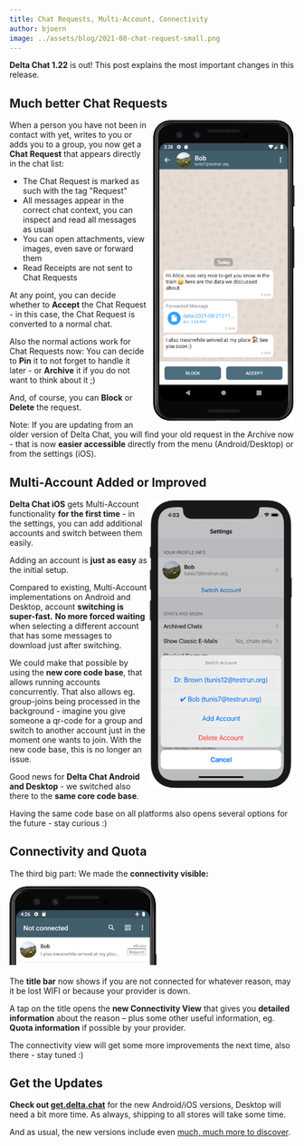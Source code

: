 ```yaml
---
title: Chat Requests, Multi-Account, Connectivity
author: bjoern
image: ../assets/blog/2021-08-chat-request-small.png
---
```


**Delta Chat 1.22** is out!
This post explains the most important changes in this release.


## Much better Chat Requests

<img src="../assets/blog/2021-08-chat-request.png" style="width:250px; float:right; clear:both; margin-left:.8em; margin-bottom:.2em;" alt="A screenshot with a Chat Request" />

When a person you have not been in contact with yet, writes to you or adds you to a group,
you now get a **Chat Request** that appears directly in the chat list:

- The Chat Request is marked as such with the tag "Request"
- All messages appear in the correct chat context,
  you can inspect and read all messages as usual
- You can open attachments, view images, even save or forward them
- Read Receipts are not sent to Chat Requests

At any point, you can decide whether to **Accept** the Chat Request - 
in this case, the Chat Request is converted to a normal chat.

Also the normal actions work for Chat Requests now:
You can decide to **Pin** it to not forget to handle it later -
or **Archive** it if you do not want to think about it ;)

And, of course, you can **Block** or **Delete** the request.

Note: If you are updating from an older version of Delta Chat,
you will find your old request in the Archive now -
that is now **easier accessible** directly from the menu (Android/Desktop)
or from the settings (iOS).


## Multi-Account Added or Improved

<img src="../assets/blog/2021-08-switch-accounts.png" style="width:260px; float:right; clear:both; margin-bottom:.2em;" alt="Screenshot showing Account Options" />

**Delta Chat iOS** gets Multi-Account functionality **for the first time** -
in the settings, you can add additional accounts 
and switch between them easily.

Adding an account is **just as easy** as the initial setup.

Compared to existing, Multi-Account implementations on Android and Desktop,
account **switching is super-fast.**
**No more forced waiting** when selecting a different account 
that has some messages to download just after switching.

We could make that possible by using the **new core code base**,
that allows running accounts concurrently.
That also allows eg. group-joins being processed in the background -
imagine you give someone a qr-code for a group and switch to another account just in the moment one wants to join.
With the new code base, this is no longer an issue.

Good news for **Delta Chat Android and Desktop** -
we switched also there to the **same core code base**.

Having the same code base on all platforms
also opens several options for the future - stay curious :)


## Connectivity and Quota

The third big part: We made the **connectivity visible:**

<img src="../assets/blog/2021-08-connectivity.png" style="width:260px; clear:both; margin-bottom:.2em;" alt="Screenshot showing 'Not connected' in the title bar" />

The **title bar** now shows if you are not connected for whatever reason,
may it be lost WIFI or because your provider is down.

A tap on the title
opens the **new Connectivity View** 
that gives you **detailed information** about the reason –
plus some other useful information, eg. **Quota information** if possible by your provider.

The connectivity view will get some more improvements the next time,
also there - stay tuned :)


## Get the Updates

**Check out [get.delta.chat](https://get.delta.chat)** for the new Android/iOS versions,
Desktop will need a bit more time.
As always, shipping to all stores will take some time.


And as usual, the new versions include even
[much, much more to discover](https://delta.chat/en/download#changelogs).
